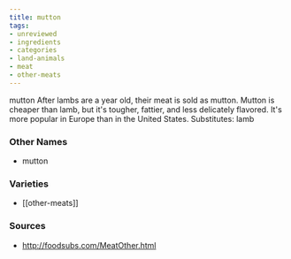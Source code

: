 ```yaml
---
title: mutton
tags:
- unreviewed
- ingredients
- categories
- land-animals
- meat
- other-meats
---
```

mutton After lambs are a year old, their meat is sold as mutton. Mutton is cheaper than lamb, but it's tougher, fattier, and less delicately flavored. It's more popular in Europe than in the United States. Substitutes: lamb

### Other Names

* mutton

### Varieties

* [[other-meats]]

### Sources
* http://foodsubs.com/MeatOther.html
